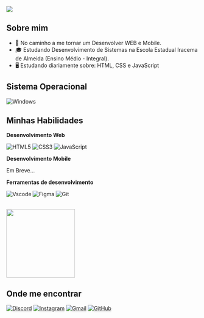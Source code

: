 ![](https://komarev.com/ghpvc/?username=emanuelH123&color=006bed)

## Sobre mim

- 🚀 No caminho a me tornar um Desenvolver WEB e Mobile.
- 🎓 Estudando Desenvolvimento de Sistemas na Escola Estadual Iracema de Almeida (Ensino Médio - Integral).
- 🖥 Estudando diariamente sobre: HTML, CSS e JavaScript

## Sistema Operacional

![Windows](https://img.shields.io/badge/Windows-000?style=for-the-badge&logo=windows&logoColor=2CA5E0)

## Minhas Habilidades

**Desenvolvimento Web**

![HTML5](https://img.shields.io/badge/HTML5-E34F26?style=for-the-badge&logo=html5&logoColor=white)
![CSS3](https://img.shields.io/badge/CSS3-1572B6?style=for-the-badge&logo=css3&logoColor=white)
![JavaScript](https://img.shields.io/badge/JavaScript-F7DF1E?style=for-the-badge&logo=javascript&logoColor=white)

**Desenvolvimento Mobile**

Em Breve...

**Ferramentas de desenvolvimento**

![Vscode](https://img.shields.io/badge/Vscode-007ACC?style=for-the-badge&logo=visual-studio-code&logoColor=white)
![Figma](https://img.shields.io/badge/Figma-696969?style=for-the-badge&logo=figma&logoColor=white)
![Git](https://img.shields.io/badge/GIT-E44C30?style=for-the-badge&logo=git&logoColor=white)

<br/>

<a href="https://github.com/emanuelH123" title="Perfil do Emanuel">
  <img height="180em" src="https://github-readme-stats.vercel.app/api?username=emanuelH123&theme=dracula&show_icons=true" />
</a>

## Onde me encontrar

[![Discord](https://img.shields.io/badge/Discord-7289DA?style=for-the-badge&logo=discord&logoColor=white)](https://discord.com/channels/@manelh_11/)
[![Instagram](https://img.shields.io/badge/-Instagram-%23E4405F?style=for-the-badge&logo=instagram&logoColor=white)](https://www.instagram.com/m4nel_11/)
[![Gmail](https://img.shields.io/badge/Gmail-333333?style=for-the-badge&logo=gmail&logoColor=red)](mailto:emanuelhenrique1562@gmail.com)
[![GitHub](https://img.shields.io/badge/GitHub-100000?style=for-the-badge&logo=github&logoColor=white)](https://github.com/emanuelH123)
